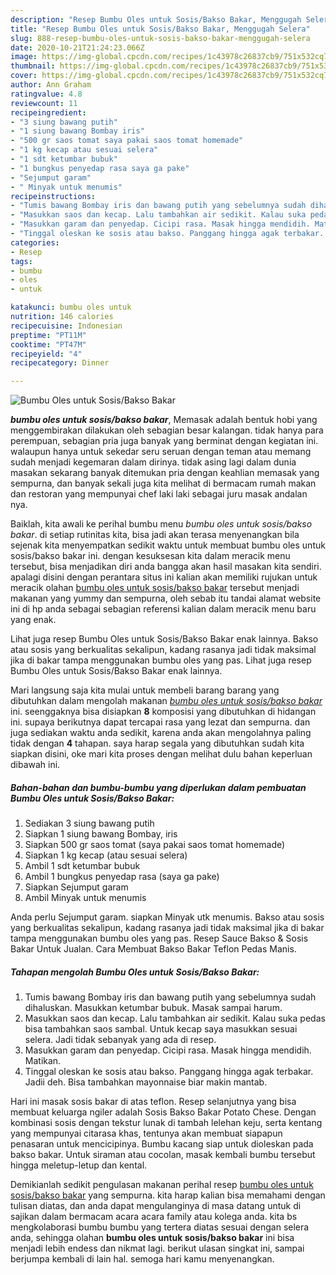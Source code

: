 ```yaml
---
description: "Resep Bumbu Oles untuk Sosis/Bakso Bakar, Menggugah Selera"
title: "Resep Bumbu Oles untuk Sosis/Bakso Bakar, Menggugah Selera"
slug: 888-resep-bumbu-oles-untuk-sosis-bakso-bakar-menggugah-selera
date: 2020-10-21T21:24:23.066Z
image: https://img-global.cpcdn.com/recipes/1c43978c26837cb9/751x532cq70/bumbu-oles-untuk-sosisbakso-bakar-foto-resep-utama.jpg
thumbnail: https://img-global.cpcdn.com/recipes/1c43978c26837cb9/751x532cq70/bumbu-oles-untuk-sosisbakso-bakar-foto-resep-utama.jpg
cover: https://img-global.cpcdn.com/recipes/1c43978c26837cb9/751x532cq70/bumbu-oles-untuk-sosisbakso-bakar-foto-resep-utama.jpg
author: Ann Graham
ratingvalue: 4.8
reviewcount: 11
recipeingredient:
- "3 siung bawang putih"
- "1 siung bawang Bombay iris"
- "500 gr saos tomat saya pakai saos tomat homemade"
- "1 kg kecap atau sesuai selera"
- "1 sdt ketumbar bubuk"
- "1 bungkus penyedap rasa saya ga pake"
- "Sejumput garam"
- " Minyak untuk menumis"
recipeinstructions:
- "Tumis bawang Bombay iris dan bawang putih yang sebelumnya sudah dihaluskan. Masukkan ketumbar bubuk. Masak sampai harum."
- "Masukkan saos dan kecap. Lalu tambahkan air sedikit. Kalau suka pedas bisa tambahkan saos sambal. Untuk kecap saya masukkan sesuai selera. Jadi tidak sebanyak yang ada di resep."
- "Masukkan garam dan penyedap. Cicipi rasa. Masak hingga mendidih. Matikan."
- "Tinggal oleskan ke sosis atau bakso. Panggang hingga agak terbakar. Jadii deh. Bisa tambahkan mayonnaise biar makin mantab."
categories:
- Resep
tags:
- bumbu
- oles
- untuk

katakunci: bumbu oles untuk 
nutrition: 146 calories
recipecuisine: Indonesian
preptime: "PT11M"
cooktime: "PT47M"
recipeyield: "4"
recipecategory: Dinner

---
```



![Bumbu Oles untuk Sosis/Bakso Bakar](https://img-global.cpcdn.com/recipes/1c43978c26837cb9/751x532cq70/bumbu-oles-untuk-sosisbakso-bakar-foto-resep-utama.jpg)

<b><i>bumbu oles untuk sosis/bakso bakar</i></b>, Memasak adalah bentuk hobi yang menggembirakan dilakukan oleh sebagian besar kalangan. tidak hanya para perempuan, sebagian pria juga banyak yang berminat dengan kegiatan ini. walaupun hanya untuk sekedar seru seruan dengan teman atau memang sudah menjadi kegemaran dalam dirinya. tidak asing lagi dalam dunia masakan sekarang banyak ditemukan pria dengan keahlian memasak yang sempurna, dan banyak sekali juga kita melihat di bermacam rumah makan dan restoran yang mempunyai chef laki laki sebagai juru masak andalan nya.

Baiklah, kita awali ke perihal bumbu menu <i>bumbu oles untuk sosis/bakso bakar</i>. di setiap rutinitas kita, bisa jadi akan terasa menyenangkan bila sejenak kita menyempatkan sedikit waktu untuk membuat bumbu oles untuk sosis/bakso bakar ini. dengan kesuksesan kita dalam meracik menu tersebut, bisa menjadikan diri anda bangga akan hasil masakan kita sendiri. apalagi disini dengan perantara situs ini kalian akan memiliki rujukan untuk meracik olahan <u>bumbu oles untuk sosis/bakso bakar</u> tersebut menjadi makanan yang yummy dan sempurna, oleh sebab itu tandai alamat website ini di hp anda sebagai sebagian referensi kalian dalam meracik menu baru yang enak.

Lihat juga resep Bumbu Oles untuk Sosis/Bakso Bakar enak lainnya. Bakso atau sosis yang berkualitas sekalipun, kadang rasanya jadi tidak maksimal jika di bakar tampa menggunakan bumbu oles yang pas. Lihat juga resep Bumbu Oles untuk Sosis/Bakso Bakar enak lainnya.


Mari langsung saja kita mulai untuk membeli barang barang yang dibutuhkan dalam mengolah makanan <u><i>bumbu oles untuk sosis/bakso bakar</i></u> ini. seenggaknya bisa disiapkan <b>8</b> komposisi yang dibutuhkan di hidangan ini. supaya berikutnya dapat tercapai rasa yang lezat dan sempurna. dan juga sediakan waktu anda sedikit, karena anda akan mengolahnya paling tidak dengan <b>4</b> tahapan. saya harap segala yang dibutuhkan sudah kita siapkan disini, oke mari kita proses dengan melihat dulu bahan keperluan dibawah ini.

<!--inarticleads1-->

##### Bahan-bahan dan bumbu-bumbu yang diperlukan dalam pembuatan Bumbu Oles untuk Sosis/Bakso Bakar:

1. Sediakan 3 siung bawang putih
1. Siapkan 1 siung bawang Bombay, iris
1. Siapkan 500 gr saos tomat (saya pakai saos tomat homemade)
1. Siapkan 1 kg kecap (atau sesuai selera)
1. Ambil 1 sdt ketumbar bubuk
1. Ambil 1 bungkus penyedap rasa (saya ga pake)
1. Siapkan Sejumput garam
1. Ambil  Minyak untuk menumis


Anda perlu Sejumput garam. siapkan Minyak utk menumis. Bakso atau sosis yang berkualitas sekalipun, kadang rasanya jadi tidak maksimal jika di bakar tampa menggunakan bumbu oles yang pas. Resep Sauce Bakso &amp; Sosis Bakar Untuk Jualan. Cara Membuat Bakso Bakar Teflon Pedas Manis. 

<!--inarticleads2-->

##### Tahapan mengolah Bumbu Oles untuk Sosis/Bakso Bakar:

1. Tumis bawang Bombay iris dan bawang putih yang sebelumnya sudah dihaluskan. Masukkan ketumbar bubuk. Masak sampai harum.
1. Masukkan saos dan kecap. Lalu tambahkan air sedikit. Kalau suka pedas bisa tambahkan saos sambal. Untuk kecap saya masukkan sesuai selera. Jadi tidak sebanyak yang ada di resep.
1. Masukkan garam dan penyedap. Cicipi rasa. Masak hingga mendidih. Matikan.
1. Tinggal oleskan ke sosis atau bakso. Panggang hingga agak terbakar. Jadii deh. Bisa tambahkan mayonnaise biar makin mantab.


Hari ini masak sosis bakar di atas teflon. Resep selanjutnya yang bisa membuat keluarga ngiler adalah Sosis Bakso Bakar Potato Chese. Dengan kombinasi sosis dengan tekstur lunak di tambah lelehan keju, serta kentang yang mempunyai citarasa khas, tentunya akan membuat siapapun penasaran untuk mencicipinya. Bumbu kacang siap untuk dioleskan pada bakso bakar. Untuk siraman atau cocolan, masak kembali bumbu tersebut hingga meletup-letup dan kental. 

Demikianlah sedikit pengulasan makanan perihal resep <u>bumbu oles untuk sosis/bakso bakar</u> yang sempurna. kita harap kalian bisa memahami dengan tulisan diatas, dan anda dapat mengulanginya di masa datang untuk di sajikan dalam bermacam acara acara family atau kolega anda. kita bs mengkolaborasi bumbu bumbu yang tertera diatas sesuai dengan selera anda, sehingga olahan <b>bumbu oles untuk sosis/bakso bakar</b> ini bisa menjadi lebih endess dan nikmat lagi. berikut ulasan singkat ini, sampai berjumpa kembali di lain hal. semoga hari kamu menyenangkan.
